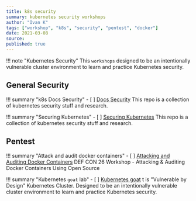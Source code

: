 ```yaml
---
title: k8s security
summary: kubernetes security workshops
author: "Ivan K"
tags: ["workshop", "k8s", "security", "pentest", "docker"]
date: 2021-03-08
source:
published: true
---
```


!!! note "Kubernetes Security"
    This `workshops` designed to be an intentionally vulnerable cluster environment to learn and practice Kubernetes security.

## General Security

!!! summary "k8s Docs Security"
    - [ ] [Docs Security][1]
    This repo is a collection of kubernetes security stuff and research.

!!! summary "Securing Kubernetes"
    - [ ] [Securing Kubernetes][2]
    This repo is a collection of kubernetes security stuff and research.

## Pentest

!!! summary "Attack and audit docker containers"
    - [ ] [Attacking and Auditing Docker Containers][3]
    DEF CON 26 Workshop - Attacking & Auditing Docker Containers Using Open Source

!!! summary "Kubernetes `goat` lab"
    - [ ] [Kubernetes goat][4]
    t is "Vulnerable by Design" Kubernetes Cluster. Designed to be an intentionally vulnerable cluster environment to learn and practice Kubernetes security.


[1]: https://github.com/ik-security/k8s-security
[2]: https://securek8s.dev/exercise
[3]: https://github.com/appsecco/defcon-26-workshop-attacking-and-auditing-docker-containers
[4]: https://github.com/ik-kubernetes/kubernetes-goat
